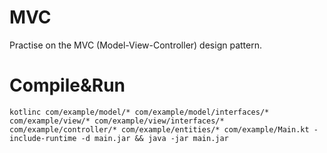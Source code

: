 # MVC
Practise on the MVC (Model-View-Controller) design pattern.

# Compile&Run
`kotlinc com/example/model/* com/example/model/interfaces/* com/example/view/* com/example/view/interfaces/*  com/example/controller/* com/example/entities/* com/example/Main.kt -include-runtime -d main.jar && java -jar main.jar`
